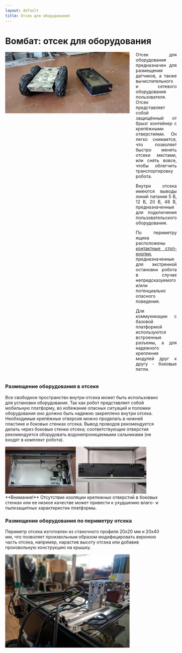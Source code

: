 ```yaml
---
layout: default
title: Отсек для оборудования
---
```


# Вомбат: отсек для оборудования

<div style="display: flex;">
<div style="display: inline; min-width:400px; width:50%">
<img class="scalable" src="../../images/user_space/case.jpg">
</div>
<div style="margin-left: 20px; margin-top: 0px; text-align: justify; width:50%;" markdown="1">
Отсек для оборудования предназначен для размещения датчиков, а также вычислительного и сетевого оборудования пользователя. Отсек представляет собой защищённый от брызг контейнер с крепёжными отверстиями. Он легко снимается, что позволяет быстро менять отсеки местами, или снять вовсе, чтобы облегчить транспортировку робота.

Внутри отсека имеются выводы линий питания 5 В, 12 В, 20 В, 48 В, предназначенные для подключения пользовательского оборудования.

По периметру ящика расположены [контактные стоп-кнопки](../basics/safety.md#стоп-кнопки), предназначенные для экстренной остановки робота в случае непредсказуемого и/или потенциально опасного поведения.

Для коммуникации с базовой платформой используются встроенные разъемы, а для надежного крепления модулей друг к другу - боковые петли.

</div>
</div>

### Размещение оборудования в отсеке

Все свободное пространство внутри отсека может быть использовано для установки оборудования. Так как робот представляет собой мобильную платформу, во избежание опасных ситуаций и поломки оборудования оно должно быть надежно закреплено внутри отсека. Необходимые крепёжные отверсия можно проделать в нижней пластине и боковых стенках отсека. Вывод проводов рекомендуется делать через боковые стенки отсека; соответствующие отверстия рекомендуется оборудовать водонепроницаемыми сальниками (не входят в комплект робота).

<div style="display: inline-block;">
<img class="scalable" style="max-width:45%; max-height: 400px; float:left;" src="../../images/user_space/case_open.jpg">
<img class="scalable" style="max-width:45%; max-height: 400px; float:left;" src="../../images/user_space/case_right.jpg">
</div>

<div class="warning" markdown="1">
**Внимание!** Отсутствие изоляции крепежных отверстий в боковых стенках или ее низкое качестве может привести к ухудшению влаго- и пылезащитных характеристик платформы.
</div>

### Размещение оборудования по периметру отсека

Периметр отсека изготовлен из станочного профиля 20х20 мм и 20х40 мм, что позволяет произвольным образом модифицировать верхнюю часть отсека, например, нарастив высоту отсека или добавив произвольную конструкцию на крышку.

<div style="display: block; min-width:400px; width:40%;">
<img class="scalable" src="../../images/user_space/mount.jpg">
</div>
